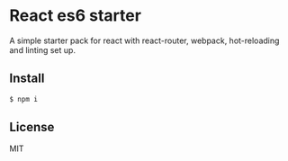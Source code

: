 # React es6 starter

A simple starter pack for react with react-router, webpack, hot-reloading and linting set up.

## Install
```sh
$ npm i
```

License
----
MIT
